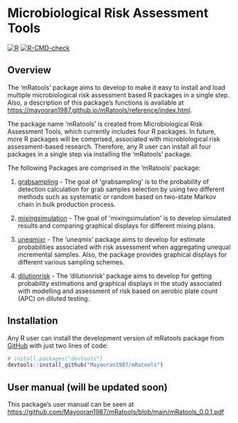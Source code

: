 # Microbiological Risk Assessment Tools 

[![R](https://github.com/Mayooran1987/mRatools/actions/workflows/r.yml/badge.svg)](https://github.com/Mayooran1987/mRatools/actions/workflows/r.yml)
[![R-CMD-check](https://github.com/Mayooran1987/mRatools/actions/workflows/rcmd.yml/badge.svg)](https://github.com/Mayooran1987/mRatools/actions/workflows/rcmd.yml)


## Overview

The ‘mRatools’ package aims to develop to make it easy to install and
load multiple microbiological risk assessment based R packages in a
single step. Also, a description of this package’s functions is
available at
<https://mayooran1987.github.io/mRatools/reference/index.html>.

The package name ‘mRatools’ is created from Microbiological Risk
Assessment Tools, which currently includes four R packages. In future,
more R packages will be comprised, associated with microbiological risk
assessment-based research. Therefore, any R user can install all four
packages in a single step via installing the ‘mRatools’ package.

The following Packages are comprised in the ‘mRatools’ package:

1.  [grabsampling](https://mayooran1987.github.io/grabsampling/) - The
    goal of 'grabsampling' is to the probability of detection calculation
    for grab samples selection by using two different methods such as
    systematic or random based on two-state Markov chain in bulk
    production process.

2.  [mixingsimulation](https://mayooran1987.github.io/mixingsimulation/) -
    The goal of 'mixingsimulation' is to develop simulated results and
    comparing graphical displays for different mixing plans.

3.  [uneqmixr](https://mayooran1987.github.io/uneqmixr/index.html) - The
    ‘uneqmix’ package aims to develop for estimate probabilities
    associated with risk assessment when aggregating unequal incremental
    samples. Also, the package provides graphical displays for different
    various sampling schemes.

4.  [dilutionrisk](https://mayooran1987.github.io/dilutionrisk/) - The
    ‘dilutionrisk’ package aims to develop for getting probability
    estimations and graphical displays in the study associated with
    modelling and assessment of risk based on aerobic plate count (APC)
    on diluted testing.

<!-- (Note that the web page contains an older version of the package. The most recent version of the page, which is associated with the current version of the package, will be updated soon). -->

## Installation

Any R user can install the development version of mRatools package from
[GitHub](https://github.com/) with just two lines of code:

``` r
# install.packages("devtools")
devtools::install_github("Mayooran1987/mRatools")
```

## User manual (will be updated soon)

This package’s user manual can be seen at
<https://github.com/Mayooran1987/mRatools/blob/main/mRatools_0.0.1.pdf>
